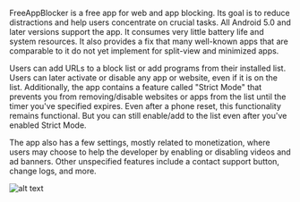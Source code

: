 FreeAppBlocker is a free app for web and app blocking. Its goal is to reduce distractions and help users concentrate on crucial tasks. All Android 5.0 and later versions support the app. It consumes very little battery life and system resources. It also provides a fix that many well-known apps that are comparable to it do not yet implement for split-view and minimized apps.

Users can add URLs to a block list or add programs from their installed list. Users can later activate or disable any app or website, even if it is on the list. Additionally, the app contains a feature called "Strict Mode" that prevents you from removing/disable websites or apps from the list until the timer you've specified expires. Even after a phone reset, this functionality remains functional. But you can still enable/add to the list even after you've enabled Strict Mode.

The app also has a few settings, mostly related to monetization, where users may choose to help the developer by enabling or disabling videos and ad banners. Other unspecified features include a contact support button, change logs, and more.

![alt text]([http://url/to/img.png](https://imgur.com/se9jyNE))
